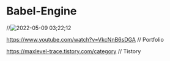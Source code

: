 # Babel-Engine

//![2022-05-09 03;22;12](https://user-images.githubusercontent.com/67337620/167309959-a60b71b3-ec33-4424-b0fe-c020545186a1.gif)

https://www.youtube.com/watch?v=VkcNnB6sDGA // Portfolio

https://maxlevel-trace.tistory.com/category // Tistory
